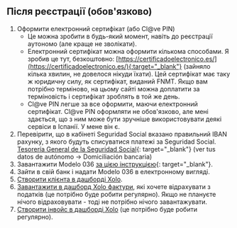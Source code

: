 ## Після реєстрації (обов'язково)

1. Оформити електронний сертифікат (або Cl@ve PIN)
    - Це можна зробити в будь-який момент, навіть до реєстрації аутономо (але краще не зволікати).
    - Електронний сертифікат можна оформити кількома способами. Я зробив це тут,
      безкоштовно: [https://certificadoelectronico.es/](https://certificadoelectronico.es/){:target="_blank"} (зайняло
      кілька хвилин, не довелося нікуди їхати).
      Цей сертифікат має таку ж юридичну силу, як сертифікат, виданий FNMT. Якщо вам потрібно терміново, на цьому сайті
      можна доплатити за терміновість і сертифікат зроблять в той же день.
    - Cl@ve PIN легше за все оформити, маючи електронний сертифікат. Cl@ve PIN оформляти не обов'язково, але мені
      здається, що з ним може бути зручніше використовувати деякі сервіси в Іспанії. У мене він є.
2. Перевірити, що в кабінеті Seguridad Social вказано правильний IBAN рахунку, з якого будуть списуватися платежі за
   Seguridad
   Social. [Tesorería General de la Seguridad Social](https://portal.seg-social.gob.es/wps/portal/importass/importass/bienvenida){:
   target="_blank"} (ver tus datos de autónomo -> Domiciliación bancaria)
3. Завантажити Modelo 036
   [за цією інструкцією](https://www.xolo.io/es-en/faq/xolo-spain/category/get-started/article/i-am-already-registered-as-self-employed-where-can-i-find-my){:
   target="_blank"}.
4. Зайти в свій банк і надати Modelo 036 в електронному вигляді.
5. [Створити клієнта в дашборді Xolo](#створення-клієнта).
6. [Завантажити в дашборд Xolo фактури](#податкові-відрахування-та-пільги), які хочете відрахувати з податків (це
   потрібно буде робити регулярно). Якщо не плануєте нічого відраховувати - тоді не потрібно нічого завантажувати.
7. [Створити інвойс в дашборді Xolo](#як-створити-інвойс-у-xolo) (це потрібно буде робити регулярно).
